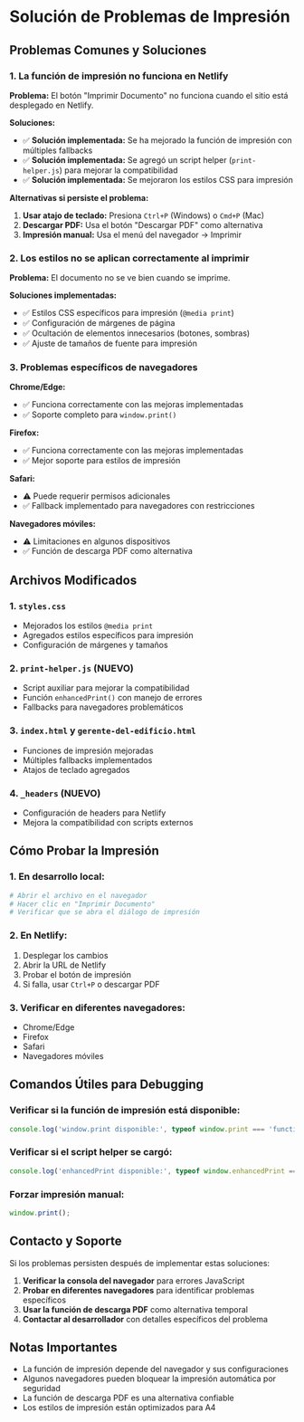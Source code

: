 # Solución de Problemas de Impresión

## Problemas Comunes y Soluciones

### 1. La función de impresión no funciona en Netlify

**Problema:** El botón "Imprimir Documento" no funciona cuando el sitio está desplegado en Netlify.

**Soluciones:**
- ✅ **Solución implementada:** Se ha mejorado la función de impresión con múltiples fallbacks
- ✅ **Solución implementada:** Se agregó un script helper (`print-helper.js`) para mejorar la compatibilidad
- ✅ **Solución implementada:** Se mejoraron los estilos CSS para impresión

**Alternativas si persiste el problema:**
1. **Usar atajo de teclado:** Presiona `Ctrl+P` (Windows) o `Cmd+P` (Mac)
2. **Descargar PDF:** Usa el botón "Descargar PDF" como alternativa
3. **Impresión manual:** Usa el menú del navegador → Imprimir

### 2. Los estilos no se aplican correctamente al imprimir

**Problema:** El documento no se ve bien cuando se imprime.

**Soluciones implementadas:**
- ✅ Estilos CSS específicos para impresión (`@media print`)
- ✅ Configuración de márgenes de página
- ✅ Ocultación de elementos innecesarios (botones, sombras)
- ✅ Ajuste de tamaños de fuente para impresión

### 3. Problemas específicos de navegadores

**Chrome/Edge:**
- ✅ Funciona correctamente con las mejoras implementadas
- ✅ Soporte completo para `window.print()`

**Firefox:**
- ✅ Funciona correctamente con las mejoras implementadas
- ✅ Mejor soporte para estilos de impresión

**Safari:**
- ⚠️ Puede requerir permisos adicionales
- ✅ Fallback implementado para navegadores con restricciones

**Navegadores móviles:**
- ⚠️ Limitaciones en algunos dispositivos
- ✅ Función de descarga PDF como alternativa

## Archivos Modificados

### 1. `styles.css`
- Mejorados los estilos `@media print`
- Agregados estilos específicos para impresión
- Configuración de márgenes y tamaños

### 2. `print-helper.js` (NUEVO)
- Script auxiliar para mejorar la compatibilidad
- Función `enhancedPrint()` con manejo de errores
- Fallbacks para navegadores problemáticos

### 3. `index.html` y `gerente-del-edificio.html`
- Funciones de impresión mejoradas
- Múltiples fallbacks implementados
- Atajos de teclado agregados

### 4. `_headers` (NUEVO)
- Configuración de headers para Netlify
- Mejora la compatibilidad con scripts externos

## Cómo Probar la Impresión

### 1. En desarrollo local:
```bash
# Abrir el archivo en el navegador
# Hacer clic en "Imprimir Documento"
# Verificar que se abra el diálogo de impresión
```

### 2. En Netlify:
1. Desplegar los cambios
2. Abrir la URL de Netlify
3. Probar el botón de impresión
4. Si falla, usar `Ctrl+P` o descargar PDF

### 3. Verificar en diferentes navegadores:
- Chrome/Edge
- Firefox
- Safari
- Navegadores móviles

## Comandos Útiles para Debugging

### Verificar si la función de impresión está disponible:
```javascript
console.log('window.print disponible:', typeof window.print === 'function');
```

### Verificar si el script helper se cargó:
```javascript
console.log('enhancedPrint disponible:', typeof window.enhancedPrint === 'function');
```

### Forzar impresión manual:
```javascript
window.print();
```

## Contacto y Soporte

Si los problemas persisten después de implementar estas soluciones:

1. **Verificar la consola del navegador** para errores JavaScript
2. **Probar en diferentes navegadores** para identificar problemas específicos
3. **Usar la función de descarga PDF** como alternativa temporal
4. **Contactar al desarrollador** con detalles específicos del problema

## Notas Importantes

- La función de impresión depende del navegador y sus configuraciones
- Algunos navegadores pueden bloquear la impresión automática por seguridad
- La función de descarga PDF es una alternativa confiable
- Los estilos de impresión están optimizados para A4 